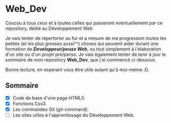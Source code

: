 # Web_Dev

Coucou à tous ceux et à toutes celles qui passeront eventuellement par ce repository, 
dédié au Développement Web.

Je vais tenter de répertorier au fur et a mesure de ma progression toutes les petites (et les plus grosses aussi^^) choses qui peuvent aider durant une formation de **_Developpeur/peuse Web_**, ou tout simplement à l'élaboration d'un site ou d'un projet pro/perso.
Je vais également tenter de tenir à jour le sommaire de mon repository **Web_Dev**, que j'ai commencé ci-dessous.

Bonne lecture, en esperant vous être utile autant qu'à moi-même ;D.


## Sommaire

- [x] Code de base d'une page HTML5. 
- [x] Fonctions Css3. 
- [x] Les commandes Git (git-command). 
- [ ] Les sites utiles à l'apprentissage du Développement Web.
